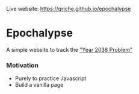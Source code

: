 Live website: https://qriche.github.io/epochalypse
# Epochalypse
A simple website to track the ["Year 2038 Problem"](https://en.wikipedia.org/wiki/Year_2038_problem)

### Motivation
- Purely to practice Javascript
- Build a vanilla page